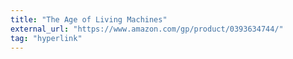 ```yaml
---
title: "The Age of Living Machines"
external_url: "https://www.amazon.com/gp/product/0393634744/"
tag: "hyperlink"
---
```

